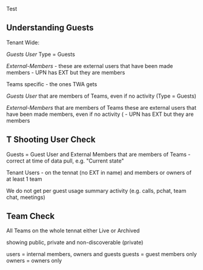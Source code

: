Test


## Understanding Guests

Tenant Wide:

*Guests User* Type = Guests

*External-Members* - these are external users that have been made members - UPN has EXT but they are members

Teams specific - the ones TWA gets

*Guests User* that are members of Teams, even if no activity (Type = Guests)

*External-Members* that are members of Teams these are external users that have been made members, even if no activity ( - UPN has EXT but they are members


## T Shooting User Check

Guests = Guest User and External Members that are members of Teams - correct at time of data pull, e.g. "Current state"

Tenant Users - on the tennat (no EXT in name) and members or owners of at least 1 team

We do not get per guest usage summary activity (e.g. calls, pchat, team chat, meetings)

## Team Check

All Teams on the whole tennat either Live or Archived

showing public, private and non-discoverable (private)

users = internal members, owners and guests
guests = guest members only
owners = owners only
